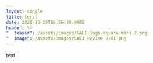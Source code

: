 ```yaml
---
layout: single
title: terst
date: 2020-11-25T16:56:09.906Z
header: \n
"  teaser": /assets/images/SALI-logo-square-mini-2.png
"  image": /assets/images/SALI Revise B-01.png
---
```

test